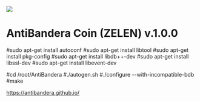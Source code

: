 ![](https://github.com/gazprom-shares/zelen/raw/master/images.png)

# AntiBandera Coin (ZELEN) v.1.0.0

#sudo apt-get install autoconf
#sudo apt-get install libtool 
#sudo apt-get install pkg-config 
#sudo apt-get install libdb++-dev
#sudo apt-get install libssl-dev
#sudo apt-get install libevent-dev


#cd /root/AntiBandera
#./autogen.sh
#./configure --with-incompatible-bdb
#make


https://antibandera.github.io/
